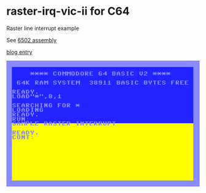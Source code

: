 # raster-irq-vic-ii for C64 #

Raster line interrupt example

See [6502 assembly](rasterirq.asm)

[blog entry](https://techwithdave.davevw.com/2024/04/raster-interrupts-for-c64.html)

![prototype](media/functional.png)
